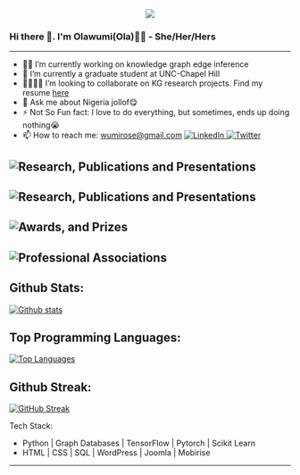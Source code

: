 

<div align="center">
  <img src="https://media.giphy.com/media/chKLljLdaReQaJgSW8/giphy.gif"/>
</div>

### Hi there 👋. I'm Olawumi(Ola)👩‍🦱 - She/Her/Hers
----------------------------------
- 👩‍💻 I’m currently working on knowledge graph edge inference
- 📖 I’m currently a graduate student at UNC-Chapel Hill
- 👨‍👩‍👧‍👦 I’m looking to collaborate on KG research projects. Find my resume [here](https://drive.google.com/file/d/1-0GNdX-iFXPZwph8vUvC1gNq0aBER4nZ/view)
- 💬 Ask me about Nigeria jollof😋
- ⚡ Not So Fun fact: I love to do everything, but sometimes, ends up doing nothing😭
- 📫 How to reach me: wumirose@gmail.com
  <a href="https://www.linkedin.com/in/wumirosey/">
    <img src="https://img.shields.io/badge/LinkedIn-blue?style=for-the-badge&logo=linkedin&logoColor=white" alt="LinkedIn"/>
  </a>
  <a href="https://twitter.com/wumirosey">
    <img src="https://img.shields.io/badge/Twitter-blue?style=for-the-badge&logo=twitter&logoColor=white" alt="Twitter"/>
  </a>

![Research, Publications and Presentations]()
----------------------------------
  
![Research, Publications and Presentations]()
----------------------------------

![Awards, and Prizes]()
----------------------------------

![Professional Associations]()
----------------------------------

Github Stats:
----------------------------------
[![Github stats](https://github-readme-stats.vercel.app/api?username=wumirose&show_icons=true&theme=dark#gh-dark-mode-only)](https://github.com/wumirose/github-readme-stats)

Top Programming Languages:
----------------------------------
[![Top Languages](https://github-readme-stats.vercel.app/api/top-langs/?username=wumirose&hide_progress=true&show_icons=true&theme=dark#gh-dark-mode-only)](https://github.com/wumirose/github-readme-stats)

Github Streak:
----------------------------------
[![GitHub Streak](https://streak-stats.demolab.com/?user=wumirose&theme=dark)](https://git.io/streak-stats)

Tech Stack:
- Python | Graph Databases | TensorFlow | Pytorch | Scikit Learn
- HTML | CSS | SQL | WordPress | Joomla | Mobirise 
----------------------------------


